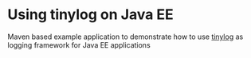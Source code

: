 # Using tinylog on Java EE
Maven based example application to demonstrate how to use [tinylog](https://github.com/pmwmedia/tinylog) as logging framework for Java EE applications
